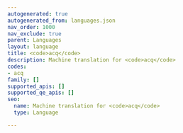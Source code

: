 ```yaml
---
autogenerated: true
autogenerated_from: languages.json
nav_order: 1000
nav_exclude: true
parent: Languages
layout: language
title: <code>acq</code>
description: Machine translation for <code>acq</code>
codes:
- acq
family: []
supported_apis: []
supported_qe_apis: []
seo:
  name: Machine translation for <code>acq</code>
  type: Language

---
```


